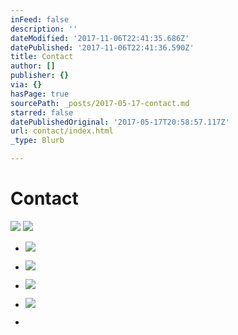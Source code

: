 ```yaml
---
inFeed: false
description: ''
dateModified: '2017-11-06T22:41:35.686Z'
datePublished: '2017-11-06T22:41:36.590Z'
title: Contact
author: []
publisher: {}
via: {}
hasPage: true
sourcePath: _posts/2017-05-17-contact.md
starred: false
datePublishedOriginal: '2017-05-17T20:58:57.117Z'
url: contact/index.html
_type: Blurb

---
```

# **Contact**
![](https://the-grid-user-content.s3-us-west-2.amazonaws.com/6b540b87-8378-475a-bda7-d35cb83955da.jpg)
![](https://the-grid-user-content.s3-us-west-2.amazonaws.com/2de001bc-b903-4916-bad9-86b5ad0cbdc0.png)

* ![](https://imgflo.herokuapp.com/graph/2b2431f8e7ba7b0/2c1c5d4032d758266adda5dfab8683bc/croprotate.png?cropheight=37&cropwidth=300&degrees=0&input=https%3A%2F%2Fthe-grid-user-content.s3-us-west-2.amazonaws.com%2Fae742ddb-d33b-49f0-9753-16e955d26f99.png&x=0&y=11)

* ![](https://s3-us-west-2.amazonaws.com/the-grid-img/p/b952d3619debdf525ea0d695a1f64dc225be5be5.png)

* ![](https://s3-us-west-2.amazonaws.com/the-grid-img/p/58f2592b37676ed2b577dba4d4253662187d9ac6.png)

* ![](https://s3-us-west-2.amazonaws.com/the-grid-img/p/431c3f634d22d69c598fbfc14e78ed08872a0247.png)

*